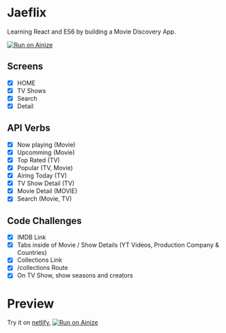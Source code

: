 # Jaeflix

Learning React and ES6 by building a Movie Discovery App.

[![Run on Ainize](https://ainize.ai/images/run_on_ainize_button.svg)](https://ainize.web.app/redirect?git_repo=https://github.com/JaeShinJun/Jaeflix)

## Screens

-   [x] HOME
-   [x] TV Shows
-   [x] Search
-   [x] Detail

## API Verbs

-   [x] Now playing (Movie)
-   [x] Upcomming (Movie)
-   [x] Top Rated (TV)
-   [x] Popular (TV, Movie)
-   [x] Airing Today (TV)
-   [x] TV Show Detail (TV)
-   [x] Movie Detail (MOVIE)
-   [x] Search (Movie, TV)

## Code Challenges

-   [x] IMDB Link
-   [x] Tabs inside of Movie / Show Details (YT Videos, Production Company & Countries)
-   [x] Collections Link
-   [x] /collections Route
-   [x] On TV Show, show seasons and creators

# Preview

Try it on [netlify](https://loving-davinci-f6ba35.netlify.app/), [![Run on Ainize](https://ainize.ai/images/run_on_ainize_button.svg)](https://ainize.web.app/redirect?git_repo=https://github.com/JaeShinJun/Jaeflix)

